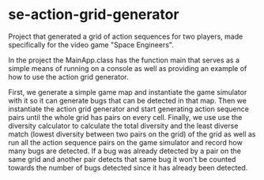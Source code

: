# se-action-grid-generator
Project that generated a grid of action sequences for two players, made specifically for the video game "Space Engineers".

In the project the MainApp.class has the function main that serves as a simple means of running on a console as well as providing an example of how to use the action grid generator. 

First, we generate a simple game map and instantiate the game simulator with it so it can generate bugs that can be detected in that map. Then we instantiate the action grid generator and start generating action sequence pairs until the whole grid has pairs on every cell. Finally, we use use the diversity calculator to calculate the total diversity and the least diverse match (lowest diversity between two pairs on the grid) of the grid as well as run all the action sequence pairs on the game simulator and record how many bugs are detected. If a bug was already detected by a pair on the same grid and another pair detects that same bug it won't be counted towards the number of bugs detected since it has already been detected. 
